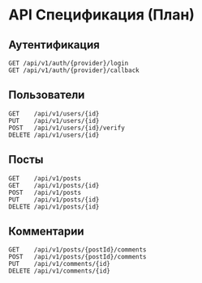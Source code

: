 # API Спецификация (План)

## Аутентификация
```
GET /api/v1/auth/{provider}/login
GET /api/v1/auth/{provider}/callback
```

## Пользователи
```
GET    /api/v1/users/{id}
PUT    /api/v1/users/{id}
POST   /api/v1/users/{id}/verify
DELETE /api/v1/users/{id}
```

## Посты
```
GET    /api/v1/posts
GET    /api/v1/posts/{id}
POST   /api/v1/posts
PUT    /api/v1/posts/{id}
DELETE /api/v1/posts/{id}
```

## Комментарии
```
GET    /api/v1/posts/{postId}/comments
POST   /api/v1/posts/{postId}/comments
PUT    /api/v1/comments/{id}
DELETE /api/v1/comments/{id}
```
